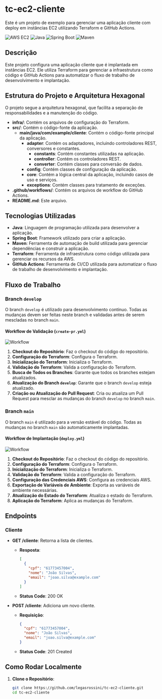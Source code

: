 # tc-ec2-cliente

Este é um projeto de exemplo para gerenciar uma aplicação cliente com deploy em instâncias EC2 utilizando Terraform e GitHub Actions.

![AWS EC2](https://img.shields.io/badge/AWS-EC2-232F3E?style=for-the-badge&logo=amazon-aws&logoColor=white)
![Java](https://img.shields.io/badge/Java-ED8B00?style=for-the-badge&logo=java&logoColor=white)
![Spring Boot](https://img.shields.io/badge/Spring%20Boot-6DB33F?style=for-the-badge&logo=spring-boot&logoColor=white)
![Maven](https://img.shields.io/badge/Maven-C71A36?style=for-the-badge&logo=apache-maven&logoColor=white)

## Descrição

Este projeto configura uma aplicação cliente que é implantada em instâncias EC2. Ele utiliza Terraform para gerenciar a infraestrutura como código e GitHub Actions para automatizar o fluxo de trabalho de desenvolvimento e implantação.

## Estrutura do Projeto e Arquitetura Hexagonal

O projeto segue a arquitetura hexagonal, que facilita a separação de responsabilidades e a manutenção do código.

- **infra/**: Contém os arquivos de configuração do Terraform.
- **src/**: Contém o código-fonte da aplicação.
   - **main/java/com/example/cliente**: Contém o código-fonte principal da aplicação.
      - **adapter**: Contém os adaptadores, incluindo controladores REST, conversores e constantes.
         - **constants**: Contém constantes utilizadas na aplicação.
         - **controller**: Contém os controladores REST.
         - **converter**: Contém classes para conversão de dados.
      - **config**: Contém classes de configuração da aplicação.
      - **core**: Contém a lógica central da aplicação, incluindo casos de uso e serviços.
      - **exceptions**: Contém classes para tratamento de exceções.
- **.github/workflows/**: Contém os arquivos de workflow do GitHub Actions.
- **README.md**: Este arquivo.

## Tecnologias Utilizadas

- **Java**: Linguagem de programação utilizada para desenvolver a aplicação.
- **Spring Boot**: Framework utilizado para criar a aplicação.
- **Maven**: Ferramenta de automação de build utilizada para gerenciar dependências e construir a aplicação.
- **Terraform**: Ferramenta de infraestrutura como código utilizada para gerenciar os recursos da AWS.
- **GitHub Actions**: Ferramenta de CI/CD utilizada para automatizar o fluxo de trabalho de desenvolvimento e implantação.

## Fluxo de Trabalho

### Branch `develop`

O branch `develop` é utilizado para desenvolvimento contínuo. Todas as mudanças devem ser feitas neste branch e validadas antes de serem mescladas no branch `main`.

#### Workflow de Validação (`create-pr.yml`)

![Workflow](https://img.shields.io/badge/GitHub%20Actions-Workflow%20de%20Validação-2088FF?style=for-the-badge&logo=github-actions&logoColor=white)

1. **Checkout do Repositório**: Faz o checkout do código do repositório.
2. **Configuração do Terraform**: Configura o Terraform.
3. **Inicialização do Terraform**: Inicializa o Terraform.
4. **Validação do Terraform**: Valida a configuração do Terraform.
5. **Busca de Todos os Branches**: Garante que todos os branches estejam atualizados.
6. **Atualização do Branch `develop`**: Garante que o branch `develop` esteja atualizado.
7. **Criação ou Atualização do Pull Request**: Cria ou atualiza um Pull Request para mesclar as mudanças do branch `develop` no branch `main`.

### Branch `main`

O branch `main` é utilizado para a versão estável do código. Todas as mudanças no branch `main` são automaticamente implantadas.

#### Workflow de Implantação (`deploy.yml`)

![Workflow](https://img.shields.io/badge/GitHub%20Actions-Workflow%20de%20Implantação-2088FF?style=for-the-badge&logo=github-actions&logoColor=white)

1. **Checkout do Repositório**: Faz o checkout do código do repositório.
2. **Configuração do Terraform**: Configura o Terraform.
3. **Inicialização do Terraform**: Inicializa o Terraform.
4. **Validação do Terraform**: Valida a configuração do Terraform.
5. **Configuração das Credenciais AWS**: Configura as credenciais AWS.
6. **Exportação de Variáveis de Ambiente**: Exporta as variáveis de ambiente necessárias.
7. **Atualização do Estado do Terraform**: Atualiza o estado do Terraform.
8. **Aplicação do Terraform**: Aplica as mudanças do Terraform.

## Endpoints

### Cliente

- **GET /cliente**: Retorna a lista de clientes.
   - **Resposta**:
     ```json
     [
       {
         "cpf": "61773457004",
         "nome": "João Silvas",
         "email": "joao.silva@example.com"
       }
     ]
     ```
   - **Status Code**: 200 OK

- **POST /cliente**: Adiciona um novo cliente.
   - **Requisição**:
     ```json
     {
       "cpf": "61773457004",
       "nome": "João Silvas",
       "email": "joao.silva@example.com"
     }
     ```
   - **Status Code**: 201 Created

## Como Rodar Localmente

1. **Clone o Repositório**:
   ```sh
   git clone https://github.com/legasrossini/tc-ec2-cliente.git
   cd tc-ec2-cliente